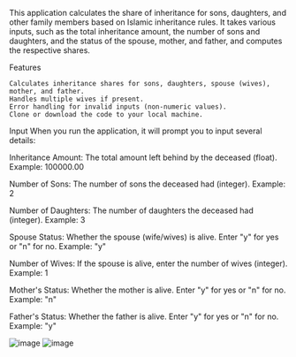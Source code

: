 This application calculates the share of inheritance for sons, daughters, and other family members based on Islamic inheritance rules. It takes various inputs, 
such as the total inheritance amount, the number of sons and daughters, and the status of the spouse, mother, and father, and computes the respective shares.

Features

    Calculates inheritance shares for sons, daughters, spouse (wives), mother, and father.
    Handles multiple wives if present.
    Error handling for invalid inputs (non-numeric values).
    Clone or download the code to your local machine.

Input
When you run the application, it will prompt you to input several details:

Inheritance Amount: The total amount left behind by the deceased (float).
    Example: 100000.00

Number of Sons: The number of sons the deceased had (integer).
    Example: 2

Number of Daughters: The number of daughters the deceased had (integer).
    Example: 3

Spouse Status: Whether the spouse (wife/wives) is alive. Enter "y" for yes or "n" for no.
    Example: "y"

Number of Wives: If the spouse is alive, enter the number of wives (integer).
    Example: 1

Mother's Status: Whether the mother is alive. Enter "y" for yes or "n" for no.
    Example: "n"

Father's Status: Whether the father is alive. Enter "y" for yes or "n" for no.
    Example: "y"

![image](https://github.com/user-attachments/assets/008de017-5701-42c5-86fd-e96e8ae409a9)
![image](https://github.com/user-attachments/assets/d3a6da50-66e5-4a98-933c-833971855375)

